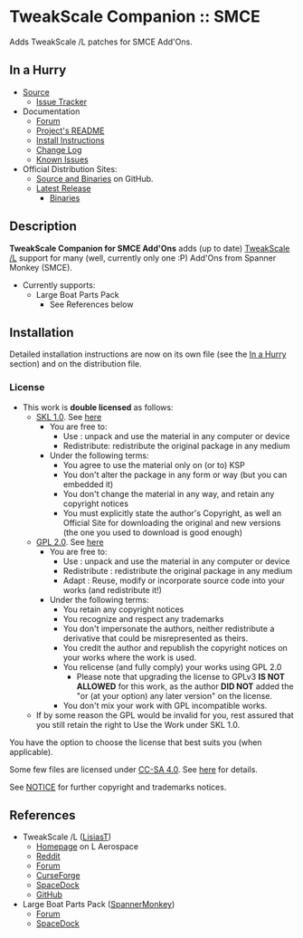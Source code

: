 # TweakScale Companion :: SMCE

Adds TweakScale /L patches for SMCE Add'Ons.


## In a Hurry

* [Source](https://github.com/net-lisias-ksp/TweakScaleCompanion_SMCE)
	+ [Issue Tracker](https://github.com/net-lisias-ksp/TweakScaleCompanion_SMCE/issues)
* Documentation
	+ [Forum](https://forum.kerbalspaceprogram.com/index.php?/topic/192216-tweakscale-companion-program/)
	+ [Project's README](https://github.com/net-lisias-ksp/TweakScaleCompanion_SMCE/blob/master/README.md)
	+ [Install Instructions](https://github.com/net-lisias-ksp/TweakScaleCompanion_SMCE/blob/master/INSTALL.md)
	+ [Change Log](./CHANGE_LOG.md)
	+ [Known Issues](./KNOWN_ISSUES.md)
* Official Distribution Sites:
	+ [Source and Binaries](https://github.com/net-lisias-ksp/TweakScaleCompanion_SMCE) on GitHub.
	+ [Latest Release](https://github.com/net-lisias-ksp/TweakScaleCompanion_SMCE/releases)
		- [Binaries](https://github.com/net-lisias-ksp/TweakScaleCompanion_SMCE/Archive)


## Description

**TweakScale Companion for SMCE Add'Ons** adds (up to date) [TweakScale /L](https://forum.kerbalspaceprogram.com/index.php?/topic/179030-ksp-141-tweakscale-under-lisias-management-24310-2019-1030/) support for many (well, currently only one :P) Add'Ons from Spanner Monkey (SMCE).

* Currently supports:
	+ Large Boat Parts Pack
		- See References below


## Installation

Detailed installation instructions are now on its own file (see the [In a Hurry](#in-a-hurry) section) and on the distribution file.

### License

* This work is **double licensed** as follows:
	+ [SKL 1.0](https://ksp.lisias.net/SKL-1_0.txt). See [here](./LICENSE.SKL-1_0)
		+ You are free to:
			- Use : unpack and use the material in any computer or device
			- Redistribute: redistribute the original package in any medium
		+ Under the following terms:
			- You agree to use the material only on (or to) KSP
			- You don't alter the package in any form or way (but you can embedded it)
			- You don't change the material in any way, and retain any copyright notices
			- You must explicitly state the author's Copyright, as well an Official Site for downloading the original and new versions (the one you used to download is good enough) 
	+ [GPL 2.0](https://www.gnu.org/licenses/gpl-2.0.txt). See [here](./LICENSE.GPL-2_0)
		+ You are free to:
			- Use : unpack and use the material in any computer or device
			- Redistribute : redistribute the original package in any medium
			- Adapt : Reuse, modify or incorporate source code into your works (and redistribute it!) 
		+ Under the following terms:
			- You retain any copyright notices
			- You recognize and respect any trademarks
			- You don't impersonate the authors, neither redistribute a derivative that could be misrepresented as theirs.
			- You credit the author and republish the copyright notices on your works where the work is used.
			- You relicense (and fully comply) your works using GPL 2.0
				- Please note that upgrading the license to GPLv3 **IS NOT ALLOWED** for this work, as the author **DID NOT** added the "or (at your option) any later version" on the license.
			- You don't mix your work with GPL incompatible works.
	+ If by some reason the GPL would be invalid for you, rest assured that you still retain the right to Use the Work under SKL 1.0.

You have the option to choose the license that best suits you (when applicable).

Some few files are licensed under [CC-SA 4.0](https://creativecommons.org/licenses/by-sa/4.0/). See [here](./LICENSE.LSHIPPARTS.CCSA-4_0) for details.

See [NOTICE](./NOTICE) for further copyright and trademarks notices.


## References

* TweakScale /L ([LisiasT](https://forum.kerbalspaceprogram.com/index.php?/profile/187168-lisias/))
	+ [Homepage](http://ksp.lisias.net/add-ons/TweakScale) on L Aerospace
	+ [Reddit](https://www.reddit.com/r/TweakScale/)
	+ [Forum](https://forum.kerbalspaceprogram.com/index.php?/topic/179030-*/)
	+ [CurseForge](https://kerbal.curseforge.com/projects/tweakscale)
	+ [SpaceDock](https://spacedock.info/mod/127/TweakScale)
	+ [GitHub](https://github.com/net-lisias-ksp/TweakScale)
* Large Boat Parts Pack ([SpannerMonkey](https://forum.kerbalspaceprogram.com/index.php?/profile/50907-spannermonkeysmce/))
	+ [Forum](https://forum.kerbalspaceprogram.com/index.php?/topic/155992-14x-large-boat-parts-pack-v393-read-first-post-before-installing/)
	+ [SpaceDock](https://spacedock.info/mod/167/Large%20Boat%20Parts%20Pack)  
